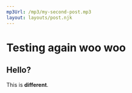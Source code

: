 ```yaml
---
mp3Url: /mp3/my-second-post.mp3
layout: layouts/post.njk
---
```


# Testing again woo woo

## Hello?

This is **different**.
